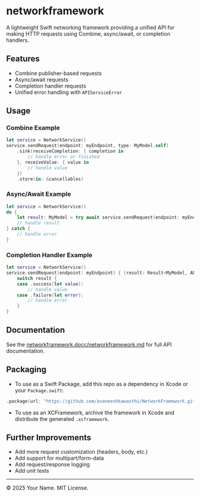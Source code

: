 # networkframework

A lightweight Swift networking framework providing a unified API for making HTTP requests using Combine, async/await, or completion handlers.

## Features
- Combine publisher-based requests
- Async/await requests
- Completion handler requests
- Unified error handling with `APIServiceError`

## Usage

### Combine Example
```swift
let service = NetworkService()
service.sendRequest(endpoint: myEndpoint, type: MyModel.self)
    .sink(receiveCompletion: { completion in
        // handle error or finished
    }, receiveValue: { value in
        // handle value
    })
    .store(in: &cancellables)
```

### Async/Await Example
```swift
let service = NetworkService()
do {
    let result: MyModel = try await service.sendRequest(endpoint: myEndpoint)
    // handle result
} catch {
    // handle error
}
```

### Completion Handler Example
```swift
let service = NetworkService()
service.sendRequest(endpoint: myEndpoint) { (result: Result<MyModel, APIServiceError>) in
    switch result {
    case .success(let value):
        // handle value
    case .failure(let error):
        // handle error
    }
}
```

## Documentation
See the [networkframework.docc/networkframework.md](networkframework.docc/networkframework.md) for full API documentation.

## Packaging
- To use as a Swift Package, add this repo as a dependency in Xcode or your `Package.swift`:

```swift
.package(url: "https://github.com/avaneeshkawasthi/NetworkFramework.git", from: "1.0.0")
```

- To use as an XCFramework, archive the framework in Xcode and distribute the generated `.xcframework`.

## Further Improvements
- Add more request customization (headers, body, etc.)
- Add support for multipart/form-data
- Add request/response logging
- Add unit tests

---

© 2025 Your Name. MIT License.
